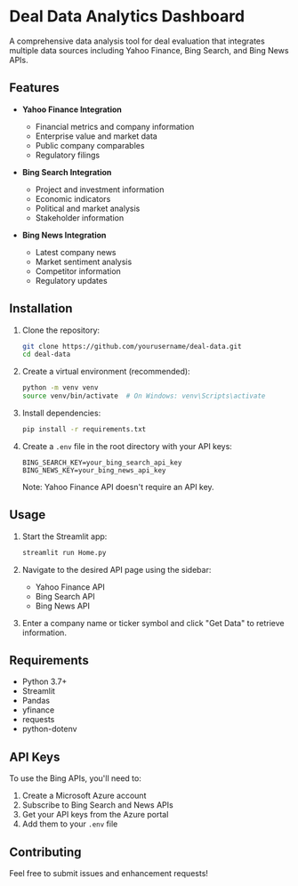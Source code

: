 # Deal Data Analytics Dashboard

A comprehensive data analysis tool for deal evaluation that integrates multiple data sources including Yahoo Finance, Bing Search, and Bing News APIs.

## Features

- **Yahoo Finance Integration**
  - Financial metrics and company information
  - Enterprise value and market data
  - Public company comparables
  - Regulatory filings

- **Bing Search Integration**
  - Project and investment information
  - Economic indicators
  - Political and market analysis
  - Stakeholder information

- **Bing News Integration**
  - Latest company news
  - Market sentiment analysis
  - Competitor information
  - Regulatory updates

## Installation

1. Clone the repository:
   ```bash
   git clone https://github.com/yourusername/deal-data.git
   cd deal-data
   ```

2. Create a virtual environment (recommended):
   ```bash
   python -m venv venv
   source venv/bin/activate  # On Windows: venv\Scripts\activate
   ```

3. Install dependencies:
   ```bash
   pip install -r requirements.txt
   ```

4. Create a `.env` file in the root directory with your API keys:
   ```
   BING_SEARCH_KEY=your_bing_search_api_key
   BING_NEWS_KEY=your_bing_news_api_key
   ```

   Note: Yahoo Finance API doesn't require an API key.

## Usage

1. Start the Streamlit app:
   ```bash
   streamlit run Home.py
   ```

2. Navigate to the desired API page using the sidebar:
   - Yahoo Finance API
   - Bing Search API
   - Bing News API

3. Enter a company name or ticker symbol and click "Get Data" to retrieve information.

## Requirements

- Python 3.7+
- Streamlit
- Pandas
- yfinance
- requests
- python-dotenv

## API Keys

To use the Bing APIs, you'll need to:
1. Create a Microsoft Azure account
2. Subscribe to Bing Search and News APIs
3. Get your API keys from the Azure portal
4. Add them to your `.env` file

## Contributing

Feel free to submit issues and enhancement requests!